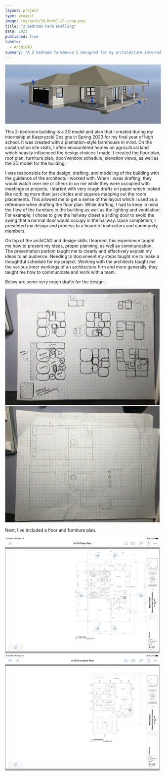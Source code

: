 ```yaml
---
layout: project
type: project
image: img/arch/3D-Model-V1-crop.png
title: "2 Bedroom Farm Dwelling"
date: 2023
published: true
labels:
  - ArchiCAD
summary: "A 2 bedroom farmhouse I designed for my architecture internship in 2023."
---
```


<img class="img-fluid" src="../img/arch/3DModel-Header.jpg">

This 2-bedroom building is a 3D model and plan that I created during my internship at Kaspryzcki Designs in Spring 2023 for my final year of high school. It was created with a plantation-style farmhouse in mind. On the construction site visits, I often encountered homes on agricultural land which heavily influenced the design choices I made. I created the floor plan, roof plan, furniture plan, door/window schedule, elevation views, as well as the 3D model for the building.

I was responsible for the design, drafting, and modeling of the building with the guidance of the architects I worked with. When I waas drafting, they would watch over me or check in on me while they were occupied with meetings or projects. I started with very rough drafts on paper which looked like nothing more than just circles and squares mapping out the room placements. This allowed me to get a sense of the layout which I used as a reference when drafting the floor plan. While drafting, I had to keep in mind the flow of the furniture in the building as well as the lighting and ventilation. For example, I chose to give the hallway closet a sliding door to avoid the swing that a normal door would occupy in the hallway. Upon completion, I presented my design and process to a board of instructors and community members. 

On top of the archiCAD and design skills I learned, this experience taught me how to present my ideas, proper planning, as well as communcation. The presentation portion taught me to clearly and effectively explain my ideas to an audience. Needing to documeent my steps taught me to make a thoughtful schedule for my project. Working with the architects taught me the various inner workings of an architecture firm and more generally, they taught me how to communicate and work with a team. 

Below are some very rough drafts for the design.

<div class="text-center p-4">
  <img width="500px" 
       src="../img/arch/rough-draft1-rot.jpg" 
       class="img-thumbnail" >
  <img width="500px" 
       src="../img/arch/rough-draft2-rot.jpg" 
       class="img-thumbnail" >
</div>


Next, I've included a floor and furniture plan.
<div class="text-center p-4">
  <img width="500px" 
       src="../img/arch/floor-plan.PNG" 
       class="img-thumbnail" >
  <img width="500px" 
       src="../img/arch/furniture-plan.PNG" 
       class="img-thumbnail" >
</div>
